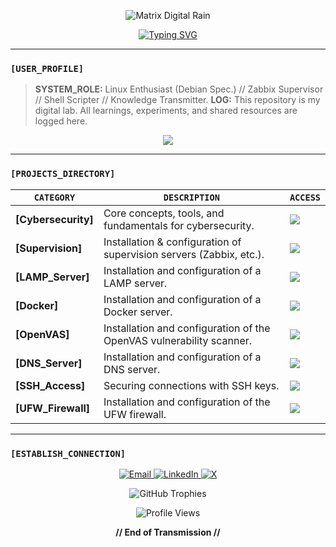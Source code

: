 <p align="center">
  <img src="https://user-images.githubusercontent.com/74038190/212284125-08f143c0-4467-4635-9503-b13DE9378362.gif" alt="Matrix Digital Rain">
</p>

<div align="center">

<a href="https://github.com/0xCyberLiTech">
  <img src="https://readme-typing-svg.herokuapp.com?font=Fira+Code&size=28&pause=1000&color=39FF14&center=true&vCenter=true&width=550&lines=Wake+up%2C+Neo...;The+Matrix+has+you...;Follow+the+white+rabbit.;Loading+0xCyberLiTech_OS..." alt="Typing SVG" />
</a>

</div>

---

### `[USER_PROFILE]`
> **SYSTEM_ROLE:** Linux Enthusiast (Debian Spec.) // Zabbix Supervisor // Shell Scripter // Knowledge Transmitter.
> **LOG:** This repository is my digital lab. All learnings, experiments, and shared resources are logged here.

<p align="center">
  <a href="https://skillicons.dev">
    <img src="https://skillicons.dev/icons?i=linux,debian,bash,docker,nginx,grafana,prometheus,git,vim&theme=dark" />
  </a>
</p>

---

### `[PROJECTS_DIRECTORY]`

<div align="center">

| `CATEGORY`          | `DESCRIPTION`                                                              | `ACCESS`                                                                                                                                     |
|---------------------|----------------------------------------------------------------------------|----------------------------------------------------------------------------------------------------------------------------------------------|
| **[Cybersecurity]** | Core concepts, tools, and fundamentals for cybersecurity.                  | [<img src="https://img.shields.io/badge/EXECUTE-39FF14?style=flat&logo=github&logoColor=black">](https://github.com/0xCyberLiTech/Cybersecurite) |
| **[Supervision]** | Installation & configuration of supervision servers (Zabbix, etc.).        | [<img src="https://img.shields.io/badge/EXECUTE-39FF14?style=flat&logo=github&logoColor=black">](https://github.com/0xCyberLiTech/Supervision)   |
| **[LAMP_Server]** | Installation and configuration of a LAMP server.                           | [<img src="https://img.shields.io/badge/EXECUTE-39FF14?style=flat&logo=github&logoColor=black">](https://github.com/0xCyberLiTech/Apache2)      |
| **[Docker]** | Installation and configuration of a Docker server.                         | [<img src="https://img.shields.io/badge/EXECUTE-39FF14?style=flat&logo=github&logoColor=black">](https://github.com/0xCyberLiTech/Docker)        |
| **[OpenVAS]** | Installation and configuration of the OpenVAS vulnerability scanner.       | [<img src="https://img.shields.io/badge/EXECUTE-39FF14?style=flat&logo=github&logoColor=black">](https://github.com/0xCyberLiTech/OpenVAS)       |
| **[DNS_Server]** | Installation and configuration of a DNS server.                            | [<img src="https://img.shields.io/badge/EXECUTE-39FF14?style=flat&logo=github&logoColor=black">](https://github.com/0xCyberLiTech/DNS)         |
| **[SSH_Access]** | Securing connections with SSH keys.                                        | [<img src="https://img.shields.io/badge/READ-39FF14?style=flat&logo=markdown&logoColor=black">](https://github.com/0xCyberLiTech/Cybersecurite/blob/main/SSH-comment-se-connecter-avec-des-cl%C3%A9s.md) |
| **[UFW_Firewall]** | Installation and configuration of the UFW firewall.                        | [<img src="https://img.shields.io/badge/READ-39FF14?style=flat&logo=markdown&logoColor=black">](https://github.com/0xCyberLiTech/Cybersecurite/blob/main/UFW-installation-et-configuration.md) |

</div>

---

### `[ESTABLISH_CONNECTION]`

<p align="center">
  <a href="mailto:VOTRE_EMAIL@example.com">
    <img src="https://img.shields.io/badge/Email-39FF14?style=for-the-badge&logo=gmail&logoColor=black" alt="Email">
  </a>
  <a href="https://www.linkedin.com/in/VOTRE_PROFIL">
    <img src="https://img.shields.io/badge/LinkedIn-39FF14?style=for-the-badge&logo=linkedin&logoColor=black" alt="LinkedIn">
  </a>
  <a href="https://twitter.com/VOTRE_PROFIL">
    <img src="https://img.shields.io/badge/X-39FF14?style=for-the-badge&logo=x&logoColor=black" alt="X">
  </a>
</p>

<p align="center">
  <img src="https://github-profile-trophy.vercel.app/?username=0xCyberLiTech&theme=dracula&column=7&margin-w=15&margin-h=15" alt="GitHub Trophies">
</p>

<p align="center">
  <img src="https://komarev.com/ghpvc/?username=0xCyberLiTech&label=PROFILE%20VIEWS&color=39FF14&style=flat" alt="Profile Views">
</p>

<p align="center">
  <b>// End of Transmission //</b>
</p>
